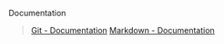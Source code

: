 Documentation
>[Git - Documentation](https://git-scm.com/doc)
>[Markdown - Documentation](https://guides.github.com/features/mastering-markdown)
